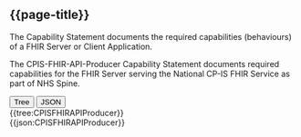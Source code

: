 ## {{page-title}}

The Capability Statement documents the required capabilities (behaviours) of a FHIR Server or Client Application.

The CPIS-FHIR-API-Producer Capability Statement documents required capabilities for the FHIR Server serving the National CP-IS FHIR Service as part of NHS Spine.

<div class="tab">
  <button class="tablinks active" onclick="openTab(event, 'TREE')">Tree</button>
  <button class="tablinks" onclick="openTab(event, 'JSON')">JSON</button>
</div>
<div id="TREE" class="tabcontent" style="display:block">
  {{tree:CPISFHIRAPIProducer}}
</div>
<div id="JSON" class="tabcontent">
 {{json:CPISFHIRAPIProducer}}
</div>